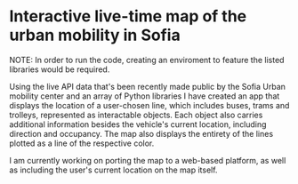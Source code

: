 # Interactive live-time map of the urban mobility in Sofia

NOTE: In order to run the code, creating an enviroment to feature the listed libraries would be required.

Using the live API data that's been recently made public by the Sofia Urban mobility center and an array of Python libraries I have created an app that displays the location of a user-chosen line, which includes buses, trams and trolleys, represented as interactable objects. Each object also carries additional information besides the vehicle's current location, including direction and occupancy. The map also displays the entirety of the lines plotted as a line of the respective color.

I am currently working on porting the map to a web-based platform, as well as including the user's current location on the map itself.


